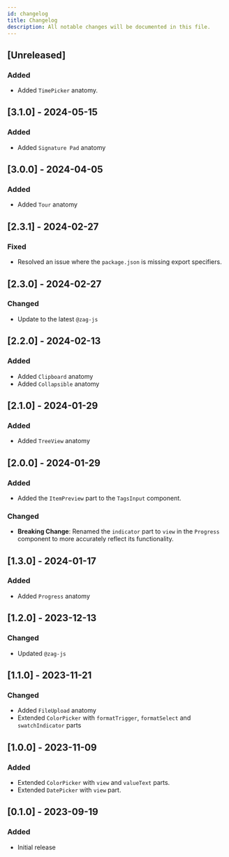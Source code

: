 ```yaml
---
id: changelog
title: Changelog
description: All notable changes will be documented in this file.
---
```


## [Unreleased]

### Added

- Added `TimePicker` anatomy.

## [3.1.0] - 2024-05-15

### Added

- Added `Signature Pad` anatomy

## [3.0.0] - 2024-04-05

### Added

- Added `Tour` anatomy

## [2.3.1] - 2024-02-27

### Fixed

- Resolved an issue where the `package.json` is missing export specifiers.

## [2.3.0] - 2024-02-27

### Changed

- Update to the latest `@zag-js`

## [2.2.0] - 2024-02-13

### Added

- Added `Clipboard` anatomy
- Added `Collapsible` anatomy

## [2.1.0] - 2024-01-29

### Added

- Added `TreeView` anatomy

## [2.0.0] - 2024-01-29

### Added

- Added the `ItemPreview` part to the `TagsInput` component.

### Changed

- **Breaking Change**: Renamed the `indicator` part to `view` in the `Progress` component to more
  accurately reflect its functionality.

## [1.3.0] - 2024-01-17

### Added

- Added `Progress` anatomy

## [1.2.0] - 2023-12-13

### Changed

- Updated `@zag-js`

## [1.1.0] - 2023-11-21

### Changed

- Added `FileUpload` anatomy
- Extended `ColorPicker` with `formatTrigger`, `formatSelect` and `swatchIndicator` parts

## [1.0.0] - 2023-11-09

### Added

- Extended `ColorPicker` with `view` and `valueText` parts.
- Extended `DatePicker` with `view` part.

## [0.1.0] - 2023-09-19

### Added

- Initial release
